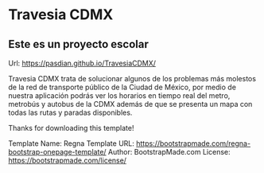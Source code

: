 # Travesia CDMX

## Este es un proyecto escolar

Url: https://pasdian.github.io/TravesiaCDMX/

Travesia CDMX trata de solucionar algunos de los problemas más molestos de la red de transporte público de la Ciudad de México, por medio de nuestra aplicación podrás ver los horarios en tiempo real del metro, metrobús y autobus de la CDMX además de que se presenta un mapa con todas las rutas y paradas disponibles.

Thanks for downloading this template!

Template Name: Regna Template URL: https://bootstrapmade.com/regna-bootstrap-onepage-template/ Author: BootstrapMade.com License: https://bootstrapmade.com/license/